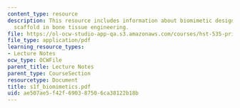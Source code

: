 ```yaml
---
content_type: resource
description: This resource includes information about biomimetic design of scaffold,
  scaffold in bone tissue engineering.
file: https://ol-ocw-studio-app-qa.s3.amazonaws.com/courses/hst-535-principles-and-practice-of-tissue-engineering-fall-2004/ae507ae5f42f690387506ca38122b18b_s1f_biomimetics.pdf
file_type: application/pdf
learning_resource_types:
- Lecture Notes
ocw_type: OCWFile
parent_title: Lecture Notes
parent_type: CourseSection
resourcetype: Document
title: s1f_biomimetics.pdf
uid: ae507ae5-f42f-6903-8750-6ca38122b18b
---
```

